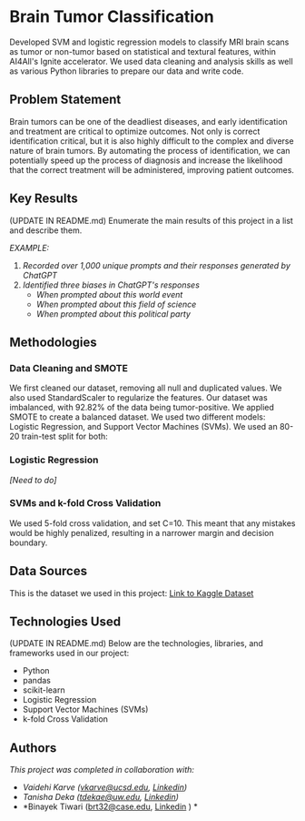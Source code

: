 # Brain Tumor Classification

Developed SVM and logistic regression models to classify MRI brain scans as tumor or non-tumor based on statistical and textural features, within AI4All's Ignite accelerator. We used data cleaning and analysis skills as well as various Python libraries to prepare our data and write code.


## Problem Statement <!--- do not change this line -->

Brain tumors can be one of the deadliest diseases, and early identification and treatment are critical to optimize outcomes. Not only is correct identification critical, but it is also highly difficult to the complex and diverse nature of brain tumors. By automating the process of identification, we can potentially speed up the process of diagnosis and increase the likelihood that the correct treatment will be administered, improving patient outcomes.

## Key Results <!--- do not change this line -->

(UPDATE IN README.md)
Enumerate the main results of this project in a list and describe them.

*EXAMPLE:*
1. *Recorded over 1,000 unique prompts and their responses generated by ChatGPT*
2. *Identified three biases in ChatGPT's responses*
   - *When prompted about this world event*
   - *When prompted about this field of science*
   - *When prompted about this political party*


## Methodologies <!--- do not change this line -->

### Data Cleaning and SMOTE
We first cleaned our dataset, removing all null and duplicated values. We also used StandardScaler to regularize the features. Our dataset was imbalanced, with 92.82% of the data being tumor-positive. We applied SMOTE to create a balanced dataset. We used two different models: Logistic Regression, and Support Vector Machines (SVMs). We used an 80-20 train-test split for both:

### Logistic Regression
*[Need to do]*

### SVMs and k-fold Cross Validation
We used 5-fold cross validation, and set C=10. This meant that any mistakes would be highly penalized, resulting in a narrower margin and decision boundary.


## Data Sources <!--- do not change this line -->

This is the dataset we used in this project: [Link to Kaggle Dataset](https://www.kaggle.com/datasets](https://www.kaggle.com/datasets/jakeshbohaju/brain-tumor))


## Technologies Used <!--- do not change this line -->

(UPDATE IN README.md)
Below are the technologies, libraries, and frameworks used in our project:

- Python
- pandas
- scikit-learn
- Logistic Regression
- Support Vector Machines (SVMs)
- k-fold Cross Validation


## Authors <!--- do not change this line -->

*This project was completed in collaboration with:*
- *Vaidehi Karve ([vkarve@ucsd.edu](mailto:vkarve@ucsd.edu), [Linkedin](https://www.linkedin.com/in/vaidehi-karve/))*
- *Tanisha Deka ([tdekae@uw.edu](mailto:tdeka@uw.edu), [Linkedin](https://www.linkedin.com/in/tanisha-deka-998714264/))*
- *Binayek Tiwari ([brt32@case.edu](mailto:brt32@case.edu), [Linkedin](https://www.linkedin.com/in/binayek-tiwari-39a992242/) ) *
